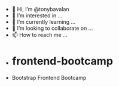 - 👋 Hi, I’m @tonybavalan
- 👀 I’m interested in ...
- 🌱 I’m currently learning ...
- 💞️ I’m looking to collaborate on ...
- 📫 How to reach me ...
- # frontend-bootcamp
- Bootstrap Frontend Bootcamp
